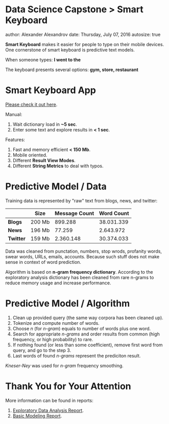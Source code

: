 Data Science Capstone > Smart Keyboard
========================================================
author: Alexander Alexandrov
date: Thursday, July 07, 2016
autosize: true

**Smart Keyboard** makes it easier for people to type on their mobile devices. One cornerstone of smart keyboard is predictive text models.

When someone types: **I went to the**

The keyboard presents several options: **gym, store, restaurant**

Smart Keyboard App
========================================================

[Please check it out here](https://redneckz.shinyapps.io/DataScienceCapstone/).

Manual:

1. Wait dictionary load in **~5 sec**.
2. Enter some text and explore results in **< 1 sec**.

Features:

1. Fast and memory efficient **< 150 Mb**.
2. Mobile oriented.
2. Different **Result View Modes**.
3. Different **String Metrics** to deal with typos.

Predictive Model / Data
========================================================

Training data is represented by "raw" text from blogs, news, and twitter:

|             | **Size** | **Message Count** | **Word Count** |
|-------------|----------|-------------------|----------------|
| **Blogs**   | 200 Mb   | 899.288           | 38.031.339     |
| **News**    | 196 Mb   | 77.259            | 2.643.972      |
| **Twitter** | 159 Mb   | 2.360.148         | 30.374.033     |

Data was cleaned from punctation, numbers, stop wrods, profanity words, swear words, URLs, emails, accounts. Because such stuff does not make sense in context of word prediction.

Algorithm is based on **n-gram frequency dictionary**. According to the exploratory analysis dictionary has been cleaned from rare n-grams to reduce memory usage and increase performance.

Predictive Model / Algorithm
========================================================

1. Clean up provided query (the same way corpora has been cleaned up).
2. Tokenize and compute number of words.
3. Choose *n* (for *n-gram*) equals to number of words plus one word.
4. Search for appropriate *n-grams* and order results from common (high frequency, or high probability) to rare.
5. If nothing found (or less than some coefficient), remove first word from query, and go to the step 3.
6. Last words of found *n-grams* represent the prediciton result.

*Kneser-Ney* was used for *n-gram* frequency smoothing.

Thank You for Your Attention
========================================================

More information can be found in reports:

1. [Exploratory Data Analysis Report](http://rpubs.com/redneckz/smart-keyboard-exploratory-data-analysis).
2. [Basic Modeling Report](http://rpubs.com/redneckz/smart-keyboard-basic-modeling).
